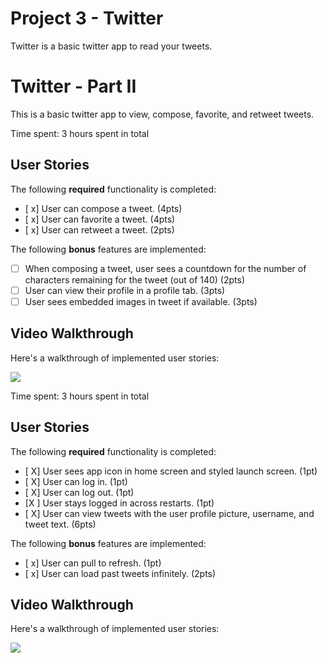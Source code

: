 # Project 3 - Twitter
Twitter is a basic twitter app to read your tweets.
# Twitter - Part II
This is a basic twitter app to view, compose, favorite, and retweet tweets.

Time spent: 3 hours spent in total

## User Stories

The following **required** functionality is completed:

- [ x] User can compose a tweet. (4pts)
- [ x] User can favorite a tweet. (4pts)
- [ x] User can retweet a tweet. (2pts)

The following **bonus** features are implemented:

- [ ] When composing a tweet, user sees a countdown for the number of characters remaining for the tweet (out of 140) (2pts)
- [ ] User can view their profile in a profile tab. (3pts)
- [ ] User sees embedded images in tweet if available. (3pts)

## Video Walkthrough

Here's a walkthrough of implemented user stories:

<img src= 'http://g.recordit.co/g62uxLQ0mp.gif' />

Time spent: 3 hours spent in total

## User Stories

The following **required** functionality is completed:

- [ X] User sees app icon in home screen and styled launch screen. (1pt)
- [ X] User can log in. (1pt)
- [ X] User can log out. (1pt)
- [X ] User stays logged in across restarts. (1pt)
- [ X] User can view tweets with the user profile picture, username, and tweet text. (6pts)

The following **bonus** features are implemented:

- [ x] User can pull to refresh. (1pt)
- [ x] User can load past tweets infinitely. (2pts)

## Video Walkthrough

Here's a walkthrough of implemented user stories:

<img src='http://g.recordit.co/9UREgxOb8U.gif' />

